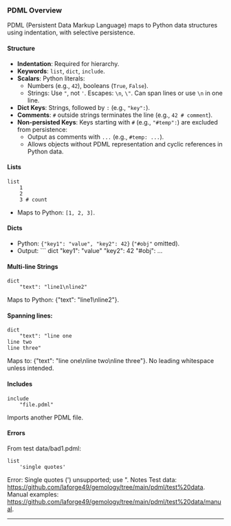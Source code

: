 ### PDML Overview

PDML (Persistent Data Markup Language) maps to Python data structures using indentation, with selective persistence.

#### Structure
- **Indentation**: Required for hierarchy.
- **Keywords**: `list`, `dict`, `include`.
- **Scalars**: Python literals:
  - Numbers (e.g., `42`), booleans (`True`, `False`).
  - Strings: Use `"`, not `'`. Escapes: `\n`, `\"`. Can span lines or use `\n` in one line.
- **Dict Keys**: Strings, followed by `:` (e.g., `"key":`).
- **Comments**: `#` outside strings terminates the line (e.g., `42 # comment`).
- **Non-persisted Keys**: Keys starting with `#` (e.g., `"#temp":`) are excluded from persistence:
  - Output as comments with `...` (e.g., `#temp: ...`).
  - Allows objects without PDML representation and cyclic references in Python data.

#### Lists
```
list
    1
    2
    3 # count
```

- Maps to Python: `[1, 2, 3]`.

#### Dicts
- Python: `{"key1": "value", "key2": 42}` (`"#obj"` omitted).
- Output: ```
dict
    "key1": "value"
    "key2": 42
    "#obj": ...

#### Multi-line Strings 
```
dict
    "text": "line1\nline2"
```
Maps to Python: {"text": "line1\nline2"}.
#### Spanning lines:
```
dict
    "text": "line one
line two
line three"
```
Maps to: {"text": "line one\nline two\nline three"}. No leading whitespace unless intended.

#### Includes
```
include
    "file.pdml"
```

Imports another PDML file.
#### Errors
From test data/bad1.pdml:

```
list
    'single quotes'
```
Error: Single quotes (') unsupported; use ".
Notes
Test data: https://github.com/laforge49/gemology/tree/main/pdml/test%20data.
Manual examples: https://github.com/laforge49/gemology/tree/main/pdml/test%20data/manual.

---